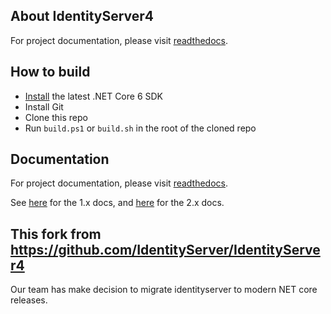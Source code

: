 ## About IdentityServer4
For project documentation, please visit [readthedocs](https://identityserver4.readthedocs.io).

## How to build

* [Install](https://www.microsoft.com/net/download/core#/current) the latest .NET Core 6 SDK
* Install Git
* Clone this repo
* Run `build.ps1` or `build.sh` in the root of the cloned repo

## Documentation
For project documentation, please visit [readthedocs](https://identityserver4.readthedocs.io).

See [here](http://docs.identityserver.io/en/aspnetcore1/) for the 1.x docs, and [here](http://docs.identityserver.io/en/aspnetcore2/) for the 2.x docs.

## This fork from https://github.com/IdentityServer/IdentityServer4
Our team has make decision to migrate identityserver to modern NET core releases.